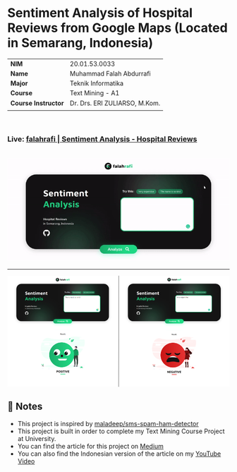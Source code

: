 # Sentiment Analysis of Hospital Reviews from Google Maps (Located in Semarang, Indonesia)

|   |   |
|---|---|
|__NIM__| 20.01.53.0033 |
|__Name__| Muhammad Falah Abdurrafi |
|__Major__| Teknik Informatika |
|__Course__| Text Mining - A1 |
|__Course Instructor__| Dr. Drs. ERI ZULIARSO, M.Kom. |
|   |   |

<br>

### Live:  <a href="https://sentiment-analysis-hospital.herokuapp.com/" target="_parent">falahrafi | Sentiment Analysis - Hospital Reviews</a>

<br>
<img src="./images/sentiment-analysis-web.gif" alt="Sentiment Analysis Live Web"/>
<hr>
<img src="./images/sentiment-analysis-web-demo.png" alt="Sentiment Analysis Live Web Demo"/>
<br>

## :page_facing_up: Notes
- This project is inspired by <a href="https://github.com/maladeep/sms-spam-ham-detector" target="_parent">maladeep/sms-spam-ham-detector</a>
- This project is built in order to complete my Text Mining Course Project at University.
- You can find the article for this project on <a href="https://medium.com/@falahrafi/sentiment-analysis-hospital-reviews-from-google-maps-using-python-46af2a999db1" target="_parent">Medium</a>
- You can also find the Indonesian version of the article on my <a href="https://www.youtube.com/watch?v=YPK5W5RMfZI" target="_parent">YouTube Video</a>

